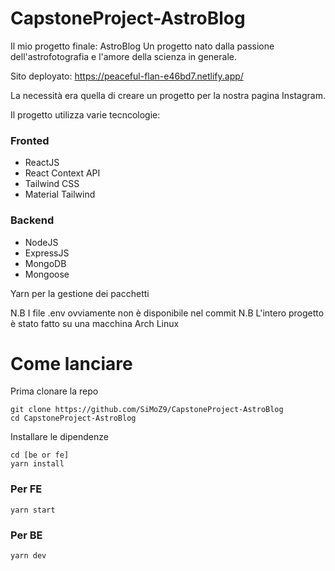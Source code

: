 # CapstoneProject-AstroBlog

Il mio progetto finale: AstroBlog
Un progetto nato dalla passione dell'astrofotografia e l'amore della scienza in generale.

Sito deployato: https://peaceful-flan-e46bd7.netlify.app/

La necessità era quella di creare un progetto per la nostra pagina Instagram.

Il progetto utilizza varie tecncologie:

### Fronted
- ReactJS
- React Context API
- Tailwind CSS
- Material Tailwind

### Backend
- NodeJS
- ExpressJS
- MongoDB
- Mongoose

Yarn per la gestione dei pacchetti

N.B I file .env ovviamente non è disponibile nel commit
N.B L'intero progetto è stato fatto su una macchina Arch Linux


# Come lanciare

Prima clonare la repo

```
git clone https://github.com/SiMoZ9/CapstoneProject-AstroBlog
cd CapstoneProject-AstroBlog
```

Installare le dipendenze

```
cd [be or fe]
yarn install
```

### Per FE

```
yarn start
```

### Per BE

```
yarn dev
```
